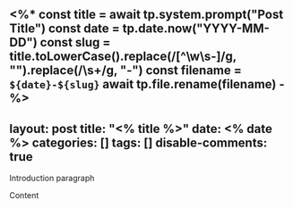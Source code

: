 <%*
const title = await tp.system.prompt("Post Title")
const date = tp.date.now("YYYY-MM-DD")
const slug = title.toLowerCase().replace(/[^\w\s-]/g, "").replace(/\s+/g, "-")
const filename = `${date}-${slug}`
await tp.file.rename(filename)
-%>
---
layout: post
title: "<% title %>"
date: <% date %>
categories: []
tags: []
disable-comments: true
---
Introduction paragraph

<!--more-->

Content
